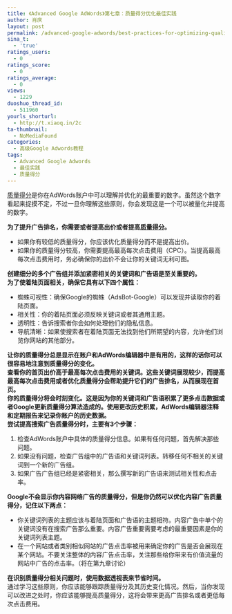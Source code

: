```yaml
---
title: 《Advanced Google AdWords》第七章：质量得分优化最佳实践
author: 肖庆
layout: post
permalink: /advanced-google-adwords/best-practices-for-optimizing-quality-scores/
sina_t:
  - 'true'
ratings_users:
  - 0
ratings_score:
  - 0
ratings_average:
  - 0
views:
  - 1229
duoshuo_thread_id:
  - 511960
yourls_shorturl:
  - http://t.xiaoq.in/2c
ta-thumbnail:
  - NoMediaFound
categories:
  - 高级Google Adwords教程
tags:
  - Advanced Google Adwords
  - 最佳实践
  - 质量得分
---
```

<span class='wp_keywordlink_affiliate'><a href="http://blog.xiaoq.in/tag/%e8%b4%a8%e9%87%8f%e5%be%97%e5%88%86/" title="查看质量得分中的全部文章" target="_blank">质量得分</a></span>是你在AdWords账户中可以理解并优化的最重要的数字。虽然这个数字看起来捉摸不定，不过一旦你理解这些原则，你会发现这是一个可以被量化并提高的数字。

**为了提升广告排名，你需要或者提高出价或者提高<span class='wp_keywordlink_affiliate'><a href="http://blog.xiaoq.in/tag/%e8%b4%a8%e9%87%8f%e5%be%97%e5%88%86/" title="查看质量得分中的全部文章" target="_blank">质量得分</a></span>。**

*   如果你有较低的质量得分，你应该优化质量得分而不是提高出价。
*   如果你的质量得分较高，你需要提高最高每次点击费用（CPC）。当提高最高每次点击费用时，务必确保你的出价不会让你的关键词无利可图。

**创建细分的多个广告组并添加紧密相关的关键词和广告语是至关重要的。**  
**为了使着陆页面相关，确保它具有以下四个属性：**

*   蜘蛛可视性：确保Google的蜘蛛（AdsBot-Google）可以发现并读取你的着陆页面。
*   相关性：你的着陆页面必须反映关键词或者其通用主题。
*   透明性：告诉搜索者你会如何处理他们的隐私信息。
*   导航清晰：如果使搜索者在着陆页面无法找到他们所期望的内容，允许他们浏览你网站的其他部分。

**让你的质量得分总是显示在账户和AdWords编辑器中是有用的，这样的话你可以很容易地注意到质量得分的变化。**  
**查看你的首页出价高于最高每次点击费用的关键词。这些关键词展现较少，而提高最高每次点击费用或者优化质量得分会帮助提升它们的广告排名，从而展现在首页。**  
**你的质量得分将会时刻变化。这是因为你的关键词和广告语积累了更多点击数据或者Google更新质量得分算法造成的。使用更改历史积累，AdWords编辑器注释和定期报告来记录你账户的历史数据。**  
**尝试提高搜索广告质量得分时，主要有3个步骤：**

1.  检查AdWords账户中具体的质量得分信息。如果有任何问题，首先解决那些问题。
2.  如果没有问题，检查广告组中的广告语和关键词列表。转移任何不相关的关键词到一个新的广告组。
3.  如果广告广告组已经是紧密相关，那么撰写新的广告语来测试相关性和点击率。

**Google不会显示你内容网络广告的质量得分，但是你仍然可以优化内容广告质量得分，记住以下两点：**

*   你关键词列表的主题应该与着陆页面和广告语的主题相符。内容广告中单个的关键词没有在搜索广告那么重要。内容广告重要需要考虑的最重要因素是你的关键词列表主题。
*   在一个网站或者类别相似网站的广告点击率被用来确定你的广告是否会展现在某个网站。不要关注整体的内容广告点击率，关注那些给你带来有价值流量的网站中广告的点击率。（将在第九章讨论）

**在识别质量得分相关问题时，使用数据透视表来节省时间。**  
通过学习这些原则，你应该能够跟踪质量得分及其历史变化情况。然后，当你发现可以改进之处时，你应该能够提高质量得分，这将会带来更高广告排名或者更低每次点击费用。